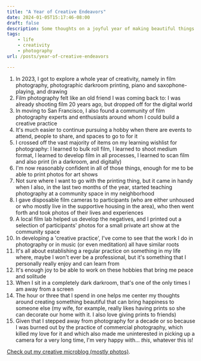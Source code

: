 ```yaml
---
title: "A Year of Creative Endeavors"
date: 2024-01-05T15:17:46-08:00
draft: false
description: Some thoughts on a joyful year of making beautiful things.
tags: 
    - life
    - creativity
    - photography
url: /posts/year-of-creative-endeavors

---
```


1. In 2023, I got to explore a whole year of creativity, namely in film photography, photographic darkroom printing, piano and saxophone-playing, and drawing
2. Film photography felt like an old friend I was coming back to: I was already shooting film 20 years ago, but dropped off for the digital world
3. In moving to San Francisco, I also found a community of film photography experts and enthusiasts around whom I could build a creative practice
4. It's much easier to continue pursuing a hobby when there are events to attend, people to share, and spaces to go to for it
5. I crossed off the vast majority of items on my learning wishlist for photography: I learned to bulk roll film, I learned to shoot medium format, I learned to develop film in all processes, I learned to scan film and also print (in a darkroom, and digitally)
6. I'm now reasonably confident in all of those things, enough for me to be able to print photos for art shows
7. Not sure where I want to go with the printing thing, but it came in handy when I also, in the last two months of the year, started teaching photography at a community space in my neighborhood
8. I gave disposable film cameras to participants (who are either unhoused or who mostly live in the supportive housing in the area), who then went forth and took photos of their lives and experiences
9. A local film lab helped us develop the negatives, and I printed out a selection of participants' photos for a small private art show at the community space 
10. In developing a 'creative practice', I've come to see that the work I do in photography or in music (or even meditation) all have similar roots
11. It's all about establishing a regular practice on something in my life where, maybe I won't ever be a professional, but it's something that I personally really enjoy and can learn from
12. It's enough joy to be able to work on these hobbies that bring me peace and solitude
13. When I sit in a completely dark darkroom, that's one of the only times I am away from a screen
14. The hour or three that I spend in one helps me center my thoughts around creating something beautiful that can bring happiness to someone else (my wife, for example, really likes having prints so she can decorate our home with it. I also love giving prints to friends)
15. Given that I stepped away from photography for a decade or so because I was burned out by the practice of commercial photography, which killed my love for it and which also made me uninterested in picking up a camera for a very long time, I'm very happy with... *this*, whatever this is!

[Check out my creative microblog (mostly photos)](https://micro.popagandhi.com).
